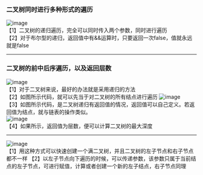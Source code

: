 ### 二叉树同时进行多种形式的遍历
![image](https://user-images.githubusercontent.com/60838780/114524604-f0cdea00-9c77-11eb-8d2b-bd09292960e7.png)  
【1】二叉树的递归遍历，完全可以同时传入两个参数，同时进行遍历  
【2】对于布尔型的递归，返回值中有&&运算时，只要返回一次false，值就永远就是false  
***
### 二叉树的前中后序遍历，以及返回层数
![image](https://user-images.githubusercontent.com/60838780/114271322-55ecca00-9a43-11eb-82ff-ff61f0632af7.png)  
【1】对于二叉树来说，最好的办法就是采用递归的方法  
【2】如图所示代码，就可以先当于对二叉树的所有结点进行遍历
![image](https://user-images.githubusercontent.com/60838780/114271370-93515780-9a43-11eb-94fd-66285b621a69.png)  
【3】如图所示代码，是二叉树递归有返回值的情况，返回值可以自己定义。若返回值为结点，就与链表的操作类似。  
![image](https://user-images.githubusercontent.com/60838780/114271409-c5fb5000-9a43-11eb-8442-87c879e41c92.png)  
【4】如果所示，返回值为层数，便可以计算二叉树的最大深度 
***
![image](https://user-images.githubusercontent.com/60838780/114993299-426fb200-9ece-11eb-9ab2-0269b252bea8.png)  
【1】用这种方式可以快速创建一个满二叉树，并且二叉树的左子节点和右子节点都不一样
【2】以左子节点向下遍历的时候，可以传递参数，该参数只属于当前结点的左子节点，可进行赋值，计算或者创建一个新的左子结点，右子节点同理  


